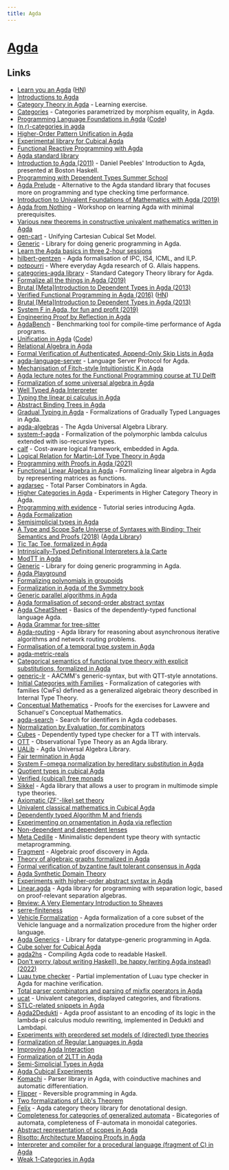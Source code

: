 ```yaml
---
title: Agda
---
```


# [Agda](https://github.com/agda/agda)

## Links

- [Learn you an Agda](http://learnyouanagda.liamoc.net/toc.html) ([HN](https://news.ycombinator.com/item?id=30344669))
- [Introductions to Agda](http://wiki.portal.chalmers.se/agda/pmwiki.php?n=Main.Othertutorials)
- [Category Theory in Agda](https://github.com/JLimperg/cats) - Learning exercise.
- [Categories](https://github.com/copumpkin/categories) - Categories parametrized by morphism equality, in Agda.
- [Programming Language Foundations in Agda](https://plfa.github.io/) ([Code](https://github.com/jsiek/B522-PL-Foundations))
- [(n,r)-categories in agda](https://github.com/freebroccolo/agda-nr-cats)
- [Higher-Order Pattern Unification in Agda](https://github.com/Saizan/miller)
- [Experimental library for Cubical Agda](https://github.com/agda/cubical)
- [Functional Reactive Programming with Agda](https://github.com/divipp/frp_agda)
- [Agda standard library](https://github.com/agda/agda-stdlib)
- [Introduction to Agda (2011)](https://www.youtube.com/watch?v=shXKb2MTkUc&list=PLB7F836675DCE009C) - Daniel Peebles' Introduction to Agda, presented at Boston Haskell.
- [Programming with Dependent Types Summer School](https://github.com/UlfNorell/agda-summer-school)
- [Agda Prelude](https://github.com/UlfNorell/agda-prelude) - Alternative to the Agda standard library that focuses more on programming and type checking time performance.
- [Introduction to Univalent Foundations of Mathematics with Agda (2019)](https://www.cs.bham.ac.uk/~mhe/HoTT-UF-in-Agda-Lecture-Notes/index.html)
- [Agda from Nothing](https://github.com/scott-fleischman/agda-from-nothing) - Workshop on learning Agda with minimal prerequisites.
- [Various new theorems in constructive univalent mathematics written in Agda](https://github.com/martinescardo/TypeTopology)
- [gen-cart](https://github.com/mortberg/gen-cart) - Unifying Cartesian Cubical Set Model.
- [Generic](https://github.com/effectfully/Generic) - Library for doing generic programming in Agda.
- [Learn the Agda basics in three 2-hour sessions](https://github.com/anuyts/agda-sessions)
- [hilbert-gentzen](https://github.com/mietek/hilbert-gentzen) - Agda formalisation of IPC, IS4, ICML, and ILP.
- [potpourri](https://github.com/gallais/potpourri) - Where everyday Agda research of G. Allais happens.
- [categories-agda library](https://github.com/agda/agda-categories) - Standard Category Theory library for Agda.
- [Formalize all the things in Agda (2019)](https://jesper.sikanda.be/posts/formalize-all-the-things.html)
- [Brutal [Meta]Introduction to Dependent Types in Agda (2013)](https://oxij.org/note/BrutalDepTypes/)
- [Verified Functional Programming in Agda (2016)](https://pdfs.semanticscholar.org/a5c2/444d3c977260dbbfc7c2eceea9bda2614e71.pdf) ([HN](https://news.ycombinator.com/item?id=22783645))
- [Brutal [Meta]Introduction to Dependent Types in Agda (2013)](https://oxij.org/note/BrutalDepTypes/)
- [System F in Agda, for fun and profit (2019)](http://jmchapman.io/papers/funandprofit.pdf)
- [Engineering Proof by Reflection in Agda](https://github.com/toothbrush/reflection-proofs)
- [AgdaBench](https://github.com/UlfNorell/agda-bench) - Benchmarking tool for compile-time performance of Agda programs.
- [Unification in Agda](https://htmlpreview.github.io/?https://github.com/effectfully/unification-in-agda/blob/master/UnificationInAgda.html) ([Code](https://github.com/effectfully/unification-in-agda))
- [Relational Algebra in Agda](https://github.com/sabauma/agda-relation-algebra)
- [Formal Verification of Authenticated, Append-Only Skip Lists in Agda](https://github.com/oracle/aaosl-agda)
- [agda-language-server](https://github.com/banacorn/agda-language-server) - Language Server Protocol for Agda.
- [Mechanisation of Fitch-style Intuitionistic K in Agda](https://github.com/nachivpn/k)
- [Agda lecture notes for the Functional Programming course at TU Delft](https://github.com/jespercockx/agda-lecture-notes)
- [Formalization of some universal algebra in Agda](https://github.com/andreasabel/universal-algebra)
- [Well Typed Agda Interpreter](https://github.com/sseefried/well-typed-agda-interpreter)
- [Typing the linear pi calculus in Agda](https://github.com/umazalakain/typing-linear-pi)
- [Abstract Binding Trees in Agda](https://github.com/jsiek/abstract-binding-trees)
- [Gradual Typing in Agda](https://github.com/jsiek/gradual-typing-in-agda) - Formalizations of Gradually Typed Languages in Agda.
- [agda-algebras](https://github.com/ualib/agda-algebras) - The Agda Universal Algebra Library.
- [system-f-agda](https://github.com/sstucki/system-f-agda) - Formalization of the polymorphic lambda calculus extended with iso-recursive types.
- [calf](https://github.com/jonsterling/agda-calf) - Cost-aware logical framework, embedded in Agda.
- [Logical Relation for Martin-Löf Type Theory in Agda](https://github.com/mr-ohman/logrel-mltt)
- [Programming with Proofs in Agda (2021)](https://www.youtube.com/watch?v=U5i2VQj5jPk)
- [Functional Linear Algebra in Agda](https://github.com/ryanorendorff/functional-linear-algebra) - Formalizing linear algebra in Agda by representing matrices as functions.
- [agdarsec](https://github.com/gallais/agdarsec) - Total Parser Combinators in Agda.
- [Higher Categories in Agda](https://github.com/TOTBWF/agda-higher-categories) - Experiments in Higher Category Theory in Agda.
- [Programming with evidence](https://github.com/umazalakain/agda-bcam) - Tutorial series introducing Agda.
- [Agda Formalization](https://github.com/glangmead/formalization)
- [Semisimplicial types in Agda](https://github.com/tcampion/Semisimplicial)
- [A Type and Scope Safe Universe of Syntaxes with Binding: Their Semantics and Proofs (2018)](https://gallais.github.io/pdf/icfp18.pdf) ([Agda Library](https://github.com/gallais/generic-syntax))
- [Tic Tac Toe, formalized in Agda](https://github.com/TOTBWF/agda-tic-tac-toe)
- [Intrinsically-Typed Definitional Interpreters à la Carte](https://github.com/casvdrest/composable-semantics)
- [ModTT in Agda](https://github.com/HarrisonGrodin/agda-modtt)
- [Generic](https://github.com/effectfully/Generic) - Library for doing generic programming in Agda.
- [Agda Playground](https://github.com/oisdk/agda-playground)
- [Formalizing polynomials in groupoids](https://github.com/smimram/fibred-polynomials)
- [Formalization in Agda of the Symmetry book](https://github.com/UniMath/SymmetryBookFormalization)
- [Generic parallel algorithms in Agda](https://github.com/conal/agda-generic-parallel)
- [Agda formalisation of second-order abstract syntax](https://github.com/DimaSamoz/agda-soas)
- [Agda CheatSheet](https://github.com/alhassy/AgdaCheatSheet) - Basics of the dependently-typed functional language Agda.
- [Agda Grammar for tree-sitter](https://github.com/tree-sitter/tree-sitter-agda)
- [Agda-routing](https://github.com/MatthewDaggitt/agda-routing) - Agda library for reasoning about asynchronous iterative algorithms and network routing problems.
- [Formalisation of a temporal type system in Agda](https://github.com/DimaSamoz/temporal-type-systems)
- [agda-metric-reals](https://github.com/bobatkey/agda-metric-reals)
- [Categorical semantics of functional type theory with explicit substitutions, formalized in Agda](https://github.com/elpinal/exsub-ccc)
- [generic-lr](https://github.com/laMudri/generic-lr) - AACMM's generic-syntax, but with QTT-style annotations.
- [Initial Categories with Families](https://github.com/superhaNds/cwfs) - Formalization of categories with families (CwFs) defined as a generalized algebraic theory described in Internal Type Theory.
- [Conceptual Mathematics](https://github.com/JonathanLorimer/conceptual-mathematics) - Proofs for the exercises for Lawvere and Schanuel's Conceptual Mathematics.
- [agda-search](https://github.com/plt-amy/agda-search) - Search for identifiers in Agda codebases.
- [Normalization by Evaluation, for combinators](https://github.com/Trebor-Huang/combinator-nbe)
- [Cubes](https://github.com/effectfully/Cubes) - Dependently typed type checker for a TT with intervals.
- [OTT](https://github.com/effectfully/OTT) - Observational Type Theory as an Agda library.
- [UALib](https://github.com/ualib/ualib.github.io) - Agda Universal Algebra Library.
- [Fair termination in Agda](https://github.com/boystrange/FairTermination)
- [System F-omega normalization by hereditary substitution in Agda](https://github.com/AndrasKovacs/system-f-omega)
- [Quotient types in cubical Agda](https://github.com/kcsmnt0/quotient)
- [Verified (cubical) free monads](https://github.com/mb64/cubical-free-monads)
- [Sikkel](https://github.com/JorisCeulemans/sikkel) - Agda library that allows a user to program in multimode simple type theories.
- [Axiomatic (ZF⁻-like) set theory](https://github.com/Borschemancer/axiomatic-sets)
- [Univalent classical mathematics in Cubical Agda](https://github.com/kangrongji/cubical-classics)
- [Dependently typed Algorithm M and friends](https://github.com/effectfully/STLC)
- [Experimenting on ornamentation in Agda via reflection](https://github.com/Zekt/Type-Embellishment)
- [Non-dependent and dependent lenses](https://github.com/nad/dependent-lenses)
- [Meta Cedille](https://github.com/WhatisRT/meta-cedille) - Minimalistic dependent type theory with syntactic metaprogramming.
- [Fragment](https://github.com/frex-project/agda-fragment) - Algebraic proof discovery in Agda.
- [Theory of algebraic graphs formalized in Agda](https://github.com/algebraic-graphs/agda)
- [Formal verification of byzantine fault tolerant consensus in Agda](https://github.com/oracle/bft-consensus-agda)
- [Agda Synthetic Domain Theory](https://github.com/jonsterling/agda-synthetic-domain-theory)
- [Experiments with higher-order abstract syntax in Agda](https://github.com/arthuraa/agda-hoas-playground)
- [Linear.agda](https://github.com/metaborg/linear.agda) - Agda library for programming with separation logic, based on proof-relevant separation algebras.
- [Review: A Very Elementary Introduction to Sheaves](https://reasonablypolymorphic.com/blog/sheafs/index.html)
- [serre-finiteness](https://github.com/CMU-HoTT/serre-finiteness)
- [Vehicle Formalization](https://github.com/vehicle-lang/vehicle-formalisation) - Agda formalization of a core subset of the Vehicle language and a normalization procedure from the higher order language.
- [Agda Generics](https://github.com/flupe/generics) - Library for datatype-generic programming in Agda.
- [Cube solver for Cubical Agda](https://github.com/maxdore/csolver)
- [agda2hs](https://github.com/agda/agda2hs) - Compiling Agda code to readable Haskell.
- [Don't worry (about writing Haskell), be happy (writing Agda instead) (2022)](https://jesper.sikanda.be/posts/agda2hs.html)
- [Luau type checker](https://github.com/luau-lang/agda-typeck) - Partial implementation of Luau type checker in Agda for machine verification.
- [Total parser combinators and parsing of mixfix operators in Agda](https://github.com/nad/parser-combinators)
- [ucat](https://github.com/elpinal/ucat) - Univalent categories, displayed categories, and fibrations.
- [STLC-related snippets in Agda](https://github.com/gergoerdi/stlc-agda)
- [Agda2Dedukti](https://github.com/Deducteam/Agda2Dedukti) - Agda proof assistant to an encoding of its logic in the lambda-pi calculus modulo rewriting, implemented in Dedukti and Lambdapi.
- [Experiments with preordered set models of (directed) type theories](https://github.com/AndrasKovacs/preordertt)
- [Formalization of Regular Languages in Agda](https://github.com/desi-ivanov/agda-regexp-automata)
- [Improving Agda Interaction](https://github.com/phijor/agda-mode-ng)
- [Formalization of 2LTT in Agda](https://github.com/UnivalencePrinciple/2LTT-Agda)
- [Semi-Simplicial Types in Agda](https://github.com/FrozenWinters/SSTs)
- [Agda Cubical Experiments](https://github.com/ncfavier/cubical-experiments)
- [Komachi](https://github.com/Lysxia/komachi) - Parser library in Agda, with coinductive machines and automatic differentiation.
- [Flipper](https://github.com/j-towns/flipper) - Reversible programming in Agda.
- [Two formalizations of Löb's Theorem](https://github.com/JasonGross/lob)
- [Felix](https://github.com/conal/felix) - Agda category theory library for denotational design.
- [Completeness for categories of generalized automata](https://github.com/iwilare/categorical-automata) - Bicategories of automata, completeness of F-automata in monoidal categories.
- [Abstract representation of scopes in Agda](https://github.com/jespercockx/scopes-n-roses)
- [Risotto: Architecture Mapping Proofs in Agda](https://github.com/binary-translation/risotto-proofs)
- [Interpreter and compiler for a procedural language (fragment of C) in Agda](https://github.com/andreasabel/plt-agda)
- [Weak 1-Categories in Agda](https://gist.github.com/FrozenWinters/614478c3d919f96691f8dad80e0d2f49)
